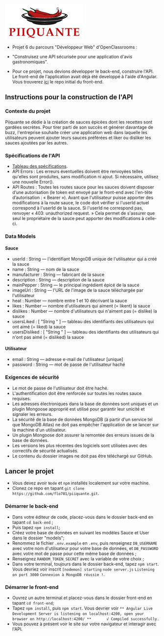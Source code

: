 ![logo piiquante](./front-end/src/assets/images/piiquante.png)

- Projet 6 du parcours "Développeur Web" d'OpenClassrooms :
- "Construisez une API sécurisée pour une application d'avis gastronomiques".

- Pour ce projet, nous devions développer le back-end, construire l'API. Le front-end de l'application avait déjà été developpé à l'aide d'Angular. Vous trouverez [ici](https://github.com/OpenClassrooms-Student-Center/Web-Developer-P6.git) le repo initial du front-end.

## Instructions pour la construction de l'API
### Contexte du projet
Piiquante se dédie à la création de sauces épicées dont les recettes sont gardées
secrètes. Pour tirer parti de son succès et générer davantage de buzz, l'entreprise
souhaite créer une application web dans laquelle les utilisateurs peuvent ajouter
leurs sauces préférées et liker ou disliker les sauces ajoutées par les autres.
### Spécifications de l'API
- [Tableau des spécifications](./front-end/src/assets/docs/specifications_de_l_api.png).
- API Errors :
Les erreurs éventuelles doivent être renvoyées telles qu'elles sont produites, sans
modification ni ajout. Si nécessaire, utilisez une nouvelle Error().
- API Routes :
Toutes les routes sauce pour les sauces doivent disposer d’une autorisation (le
token est envoyé par le front-end avec l'en-tête d’autorisation : « Bearer <token> »).
Avant que l'utilisateur puisse apporter des modifications à la route sauce, le code
doit vérifier si l'userId actuel correspond à l'userId de la sauce. Si l'userId ne
correspond pas, renvoyer « 403: unauthorized request. » Cela permet de s'assurer
que seul le propriétaire de la sauce peut apporter des modifications à celle-ci.
### Data Models
#### Sauce
- userId : String — l'identifiant MongoDB unique de l'utilisateur qui a créé la
sauce
- name : String — nom de la sauce
- manufacturer : String — fabricant de la sauce
- description : String — description de la sauce
- mainPepper : String — le principal ingrédient épicé de la sauce
- imageUrl : String — l'URL de l'image de la sauce téléchargée par l'utilisateur
- heat : Number — nombre entre 1 et 10 décrivant la sauce
- likes : Number — nombre d'utilisateurs qui aiment (= likent) la sauce
- dislikes : Number — nombre d'utilisateurs qui n'aiment pas (= dislike) la
sauce
- usersLiked : [ "String <userId>" ] — tableau des identifiants des utilisateurs
qui ont aimé (= liked) la sauce
- usersDisliked : [ "String <userId>" ] — tableau des identifiants des
utilisateurs qui n'ont pas aimé (= disliked) la sauce
#### Utilisateur
- email : String — adresse e-mail de l'utilisateur [unique]
- password : String — mot de passe de l'utilisateur haché
### Exigences de sécurité
- Le mot de passe de l'utilisateur doit être haché.
- L'authentification doit être renforcée sur toutes les routes sauce requises.
- Les adresses électroniques dans la base de données sont uniques et un
plugin Mongoose approprié est utilisé pour garantir leur unicité et signaler
les erreurs.
- La sécurité de la base de données MongoDB (à partir d'un service tel que
MongoDB Atlas) ne doit pas empêcher l'application de se lancer sur la
machine d'un utilisateur.
- Un plugin Mongoose doit assurer la remontée des erreurs issues de la base
de données.
- Les versions les plus récentes des logiciels sont utilisées avec des correctifs
de sécurité actualisés.
- Le contenu du dossier images ne doit pas être téléchargé sur GitHub.


## Lancer le projet
- Vous devez avoir `Node` et `npm` installés localement sur votre machine.
- Clonez ce repo en tapant `git clone https://github.com/flo701/piiquante.git`.

### Démarrer le back-end
- Dans votre éditeur de code, placez-vous dans le dossier back-end en tapant `cd back-end` ;
- Puis tapez `npm install`;
- Créez votre base de données en suivant les modèles Sauce et User dans le dossier "models";
- Renommez le fichier `.env.example` en `.env`, puis renseignez `DB_USERNAME` avec votre nom d'utilisateur pour votre base de données, et `DB_PASSWORD` avec votre mot de passe pour cette même base de données ;
- Renseignez `RANDOM_TOKEN_SECRET` avec la variable de votre choix ;
- Dans votre terminal, toujours dans le dossier back-end, tapez `npm start`. Vous devriez voir inscrit `[nodemon] starting` `node server.js`
`Listening on port 3000`
`Connexion à MongoDB réussie !`.

### Démarrer le front-end
- Ouvrez un autre terminal et placez-vous dans le dossier front-end en tapant `cd front-end`;
- Tapez `npm install`, puis `npm start`. Vous devrier voir `** Angular Live Development Server is listening on localhost:4200, open your browser on http://localhost:4200/ **      
√ Compiled successfully.`
- Vous pouvez à présent voir le site sur votre navigateur et interagir avec l'API.


